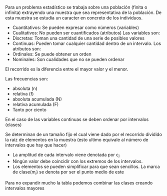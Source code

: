 Para un problema estadístico se trabaja sobre una población (finita o infinita) extrayendo una muestra que sea representativa de la población. De esta muestra se estudia un caracter en concreto de los individuos.
+ Cuantitativos: Se pueden expresar como números (variables)
+ Cualitativos: No pueden ser cuantificados (atributos)
Las variables son:
+ Discretas: Toman una cantidad de una serie de posibles valores
+ Continuas: Pueden tomar cualquier cantidad dentro de un intervalo.
Los atributos son:
+ Ordinales: Se puede obtener un orden
+ Nominales: Son cualidades que no se pueden ordenar

El recorrido es la diferencia entre el mayor valor y el menor.

Las frecuencias son:
+ absoluta (n)
+ relativa (f)
+ absoluta acumulada (N)
+ relativa acumulada (F)
+ Tanto por ciento

En el caso de las variables continuas se deben ordenar por intervalos (clases)

Se determinan de un tamaño fijo el cual viene dado por el recorrido dividido la raiz de elementos en la muestra (esto ultimo equivale al número de intervalos que hay que hacer)
+ La amplitud de cada intervalo viene denotada por c$_i$
+ Ningún valor debe coincidir con los extremos de los intervalos.
+ Los elementos se pueden simplificar para que sean sencillos.
La marca de clase(m$_i$) se denota por ser el punto medio de este

Para no expandir mucho la tabla podemos combinar las clases creando intervalos mayores